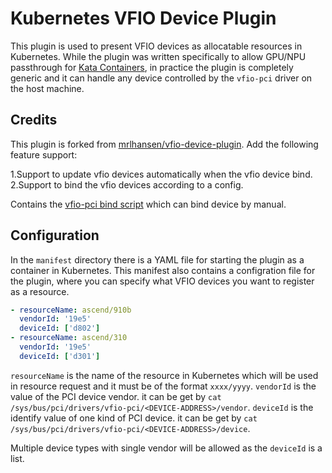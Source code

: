 # Kubernetes VFIO Device Plugin
This plugin is used to present VFIO devices as allocatable resources in Kubernetes. While the plugin was written specifically to allow GPU/NPU passthrough for [Kata Containers](https://katacontainers.io), in practice the plugin is completely generic and it can handle any device controlled by the `vfio-pci` driver on the host machine. 



## Credits
This plugin is forked from [mrlhansen/vfio-device-plugin](https://github.com/mrlhansen/vfio-device-plugin). Add the following feature support:

1.Support to update vfio devices automatically when the vfio device bind.
2.Support to bind the vfio devices according to a config.

Contains the [vfio-pci bind script](https://github.com/andre-richter/vfio-pci-bind/blob/master/vfio-pci-bind.sh) which can bind device by manual.


## Configuration
In the `manifest` directory there is a YAML file for starting the plugin as a container in Kubernetes. This manifest also contains a configration file for the plugin, where you can specify what VFIO devices you want to register as a resource.

```yaml
- resourceName: ascend/910b
  vendorId: '19e5'
  deviceId: ['d802']
- resourceName: ascend/310
  vendorId: '19e5'
  deviceId: ['d301']
```

`resourceName` is the name of the resource in Kubernetes which will be used in resource request and it must be of the format `xxxx/yyyy`. 
`vendorId` is the value of the PCI device vendor. it can be get by `cat  /sys/bus/pci/drivers/vfio-pci/<DEVICE-ADDRESS>/vendor`.
`deviceId` is the identify value of one kind of PCI device. it can be get by `cat  /sys/bus/pci/drivers/vfio-pci/<DEVICE-ADDRESS>/device`.

Multiple device types with single vendor will be allowed as the `deviceId` is a list. 
